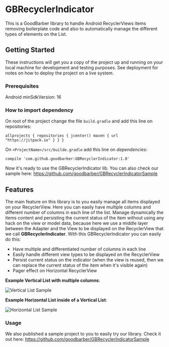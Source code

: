 # GBRecyclerIndicator

This is a GoodBarber library to handle Android RecyclerViews items removing boilerplate code and also to automatically manage the different types of elements on the List.

## Getting Started

These instructions will get you a copy of the project up and running on your local machine for development and testing purposes. See deployment for notes on how to deploy the project on a live system.

### Prerequisites

Android minSdkVersion: 16

### How to import dependency

On root of the project change the file `build.gradle` and add this line on repositories:

`allprojects {
    repositories {
        jcenter()
        maven { url "https://jitpack.io" }
    }
}`

On `<ProjectName>/src/builde.gradle` add this line on _dependencies_:

`compile 'com.github.goodbarber:GBRecyclerIndicator:1.0'`

Now it's ready to use the GBRecyclerIndicator lib.
You can also check our sample here: https://github.com/goodbarber/GBRecyclerIndicatorSample

## Features

The main feature on this library is to you easily manage all items displayed on your RecyclerView. Here you can easily have multiple columns and different number of columns in each line of the list. Manage dynamically the items content and persisting the current status of the item without using any hack on the view or model data, because here we use a middle layer between the Adapter and the View to be displayed on the RecyclerView that we call **GBRecyclerIndicator**.
With this GBRecyclerIndicator you can easily do this:
* Have multiple and differentiated number of columns in each line
* Easily handle different view types to be displayed on the RecyclerView
* Persist current status on the indicator (when the view is reused, then we can replace the current status of the item when it's visible again)
* Pager effect on Horizontal RecyclerView

**Example Vertical List with multiple columns**:

![Vertical List Sample](https://github.com/dtfortunato/GBRecyclerIndicatorSample/blob/master/gifs/sample_vertical_list.gif?raw=true)

**Example Horizontal List inside of a Vertical List**:

![Horizontal List Sample](https://github.com/dtfortunato/GBRecyclerIndicatorSample/blob/master/gifs/sample_horizontal_list.gif?raw=true)

### Usage

We also published a sample project to you to easily try our library. Check it out here: https://github.com/goodbarber/GBRecyclerIndicatorSample
